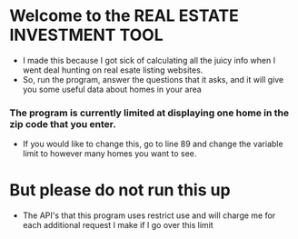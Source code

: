 # Welcome to the REAL ESTATE INVESTMENT TOOL 
* I made this because I got sick of calculating all the juicy info when I went deal hunting on real esate listing websites.
* So, run the program, answer the questions that it asks, and it will give you some useful data about homes in your area

### The program is currently limited at displaying one home in the zip code that you enter.
* If you would like to change this, go to line 89 and change the variable limit to however many homes you want to see. 

# But please do not run this up
* The API's that this program uses restrict use and will charge me for each additional request I make if I go over this limit
